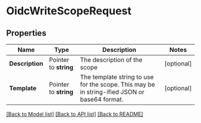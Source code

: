 # OidcWriteScopeRequest


## Properties

Name | Type | Description | Notes
------------ | ------------- | ------------- | -------------
**Description** | Pointer to **string** | The description of the scope | [optional] 
**Template** | Pointer to **string** | The template string to use for the scope. This may be in string-ified JSON or base64 format. | [optional] 





[[Back to Model list]](../README.md#documentation-for-models) [[Back to API list]](../README.md#documentation-for-api-endpoints) [[Back to README]](../README.md)


